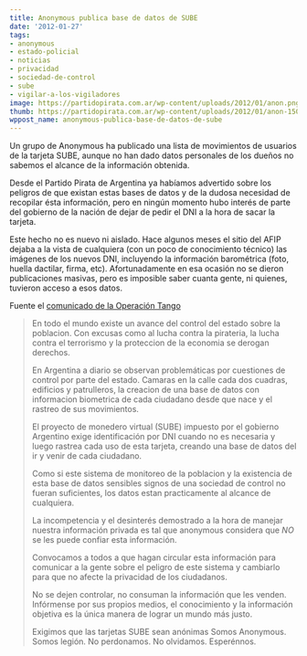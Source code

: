 ```yaml
---
title: Anonymous publica base de datos de SUBE
date: '2012-01-27'
tags:
- anonymous
- estado-policial
- noticias
- privacidad
- sociedad-de-control
- sube
- vigilar-a-los-vigiladores
image: https://partidopirata.com.ar/wp-content/uploads/2012/01/anon.png
thumb: https://partidopirata.com.ar/wp-content/uploads/2012/01/anon-150x150.png
wppost_name: anonymous-publica-base-de-datos-de-sube
---
```


Un grupo de Anonymous ha publicado una lista de movimientos de usuarios de la tarjeta SUBE, aunque no han dado datos personales de los dueños no sabemos el alcance de la información obtenida.

Desde el Partido Pirata de Argentina ya habíamos advertido sobre los peligros de que existan estas bases de datos y de la dudosa necesidad de recopilar ésta información, pero en ningún momento hubo interés de parte del gobierno de la nación de dejar de pedir el DNI a la hora de sacar la tarjeta.

Este hecho no es nuevo ni aislado. Hace algunos meses el sitio del AFIP dejaba a la vista de cualquiera (con un poco de conocimiento técnico) las imágenes de los nuevos DNI, incluyendo la información barométrica (foto, huella dactilar, firma, etc). Afortunadamente en esa ocasión no se dieron publicaciones masivas, pero es imposible saber cuanta gente, ni quienes, tuvieron acceso a esos datos.

Fuente el <a href="http://pastehtml.com/view/bm5wlsazn.html" target="_blank">comunicado de la Operación Tango</a>

<blockquote>En todo el mundo existe un avance del control del estado sobre la poblacion. Con excusas como al lucha contra la pirateria, la lucha contra el terrorismo y la proteccion de la economia se derogan derechos.

En Argentina a diario se observan problemáticas por cuestiones de control por parte del estado. Camaras en la calle cada dos cuadras, edificios y patrulleros, la creacion de una base de datos con informacion biometrica de cada ciudadano desde que nace y el rastreo de sus movimientos.

El proyecto de monedero virtual (SUBE) impuesto por el gobierno Argentino exige identificación por DNI cuando no es necesaria y luego rastrea cada uso de esta tarjeta, creando una base de datos del ir y venir de cada ciudadano.

Como si este sistema de monitoreo de la poblacion y la existencia de esta base de datos sensibles signos de una sociedad de control no fueran suficientes, los datos estan practicamente al alcance de cualquiera.

La incompetencia y el desinterés demostrado a la hora de manejar nuestra información privada es tal que anonymous considera que *NO* se les puede confiar esta información.

Convocamos a todos a que hagan circular esta información para comunicar a la gente sobre el peligro de este sistema y cambiarlo para que no afecte la privacidad de los ciudadanos.

No se dejen controlar, no consuman la información que les venden. Infórmense por sus propios medios, el conocimiento y la información objetiva es la única manera de lograr un mundo más justo.

Exigimos que las tarjetas SUBE sean anónimas
Somos Anonymous. Somos legión. No perdonamos. No olvidamos. Esperénnos.</blockquote>


